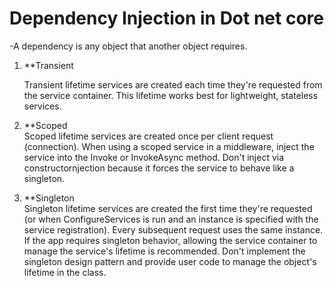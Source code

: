 # Dependency Injection in Dot net core
  -A dependency is any object that another object requires. 
  1. **Transient 
        
        Transient lifetime services are created each time they're requested from the service container. This lifetime works best for         lightweight, stateless services.

  2. **Scoped    
  Scoped lifetime services are created once per client request (connection). When using a scoped service in a middleware, inject the service into the Invoke or InvokeAsync method. Don't inject via constructornjection because it forces the service to behave like a singleton.
     
  3. **Singleton    
  Singleton lifetime services are created the first time they're requested (or when ConfigureServices is run and an instance is    specified with the service registration). Every subsequent request uses the same instance. If the app requires singleton behavior, allowing the service container to manage the service's lifetime is recommended. Don't implement the singleton design pattern and provide user code to manage the object's lifetime in the class.
